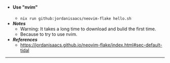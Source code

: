 - #### Use "nvim"
    - `nix run github:jordanisaacs/neovim-flake hello.sh`
- ***Notes***
    - Warning: It takes a long time to download and bulid the first time.
    - Because to try to use nvim.
- ***References***
    - https://jordanisaacs.github.io/neovim-flake/index.html#sec-default-tidal
- ---
